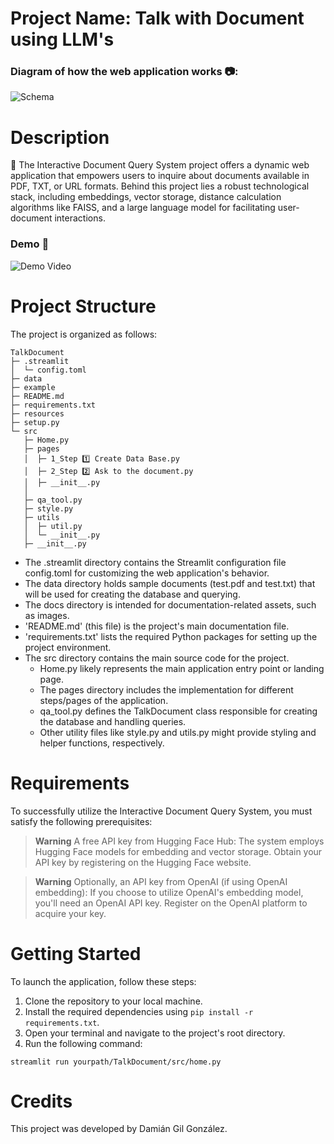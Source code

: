 # Project Name: Talk with Document using LLM's

### Diagram of how the web application works 📷: 



![Schema](/resources/img/schema.png)


# Description
🤖 The Interactive Document Query System project offers a dynamic web application that empowers users to inquire about documents available in PDF, TXT, or URL formats. Behind this project lies a robust technological stack, including embeddings, vector storage, distance calculation algorithms like FAISS, and a large language model for facilitating user-document interactions.

### Demo 🎥

![Demo Video](resources/video/demo_video.gif)

# Project Structure
The project is organized as follows:

```
TalkDocument
├─ .streamlit
│  └─ config.toml
├─ data
├─ example
├─ README.md
├─ requirements.txt
├─ resources
├─ setup.py
└─ src
   ├─ Home.py
   ├─ pages
   │  ├─ 1_Step 1️⃣ Create Data Base.py
   │  ├─ 2_Step 2️⃣ Ask to the document.py
   │  ├─ __init__.py
   │
   ├─ qa_tool.py
   ├─ style.py
   ├─ utils
   │  ├─ util.py
   │  └─ __init__.py
   ├─ __init__.py

```

- The .streamlit directory contains the Streamlit configuration file config.toml for customizing the web application's behavior.
- The data directory holds sample documents (test.pdf and test.txt) that will be used for creating the database and querying.
- The docs directory is intended for documentation-related assets, such as images.
- 'README.md' (this file) is the project's main documentation file.
- 'requirements.txt' lists the required Python packages for setting up the project environment.
- The src directory contains the main source code for the project.
    - Home.py likely represents the main application entry point or landing page.
    - The pages directory includes the implementation for different steps/pages of the application.
    - qa_tool.py defines the TalkDocument class responsible for creating the database and handling queries.
    - Other utility files like style.py and utils.py might provide styling and helper functions, respectively.

# Requirements
To successfully utilize the Interactive Document Query System, you must satisfy the following prerequisites:

   >**Warning** 
   A free API key from Hugging Face Hub: The system employs Hugging Face models for embedding and vector storage. Obtain your API key by registering on the Hugging Face website.

   >**Warning** 
   Optionally, an API key from OpenAI (if using OpenAI embedding): If you choose to utilize OpenAI's embedding model, you'll need an OpenAI API key. Register on the OpenAI platform to acquire your key.

# Getting Started
To launch the application, follow these steps:

1. Clone the repository to your local machine.
2. Install the required dependencies using `pip install -r requirements.txt`.
3. Open your terminal and navigate to the project's root directory.
4. Run the following command:

```
streamlit run yourpath/TalkDocument/src/home.py
```
# Credits
This project was developed by Damián Gil González.



